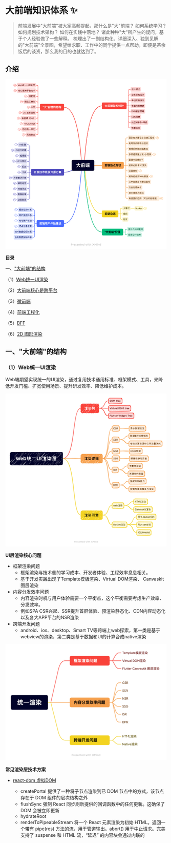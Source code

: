 
#  大前端知识体系 ✨

> 前端发展中"大前端"被大家高频提起，那什么是"大"前端？
> 如何系统学习？
> 如何规划技术架构？
> 如何在实践中落地？
> 诸此种种"大"所产生的疑问，基于个人经验做了一些解释。
> 梳理出了一副结构化、详细深入、独到见解的"大前端"全景图，希望给求职、工作中的同学提供一点帮助，即便是茶余饭后的谈资，那么我的目的也就达到了。

## 介绍

<img src="./mind-map/大前端.png" sizes="(max-width: 320px) 280px,(max-width: 480px) 440px, 800px" >

**目录**

一、["大前端"的结构](https://github.com/xusai2014/-_-#%E4%B8%80%E5%A4%A7%E5%89%8D%E7%AB%AF%E7%9A%84%E7%BB%93%E6%9E%84)

（1）[Web统一UI渲染](https://github.com/xusai2014/-_-#1web%E7%BB%9F%E4%B8%80ui%E6%B8%B2%E6%9F%93)

（2）[大前端核心是跨平台](https://github.com/xusai2014/-_-#2%E5%A4%A7%E5%89%8D%E7%AB%AF%E6%A0%B8%E5%BF%83%E6%98%AF%E8%B7%A8%E5%B9%B3%E5%8F%B0)

（3）[微前端](https://github.com/xusai2014/-_-#3%E5%BE%AE%E5%89%8D%E7%AB%AF)

（4）[前端工程化](https://github.com/xusai2014/-_-#4%E5%89%8D%E7%AB%AF%E5%B7%A5%E7%A8%8B%E5%8C%96)

（5）[BFF](https://github.com/xusai2014/-_-#5bff)

（6）[2D 图形渲染](https://github.com/xusai2014/-_-#62d-%E5%9B%BE%E5%BD%A2%E6%B8%B2%E6%9F%93)


## 一、"大前端"的结构

### （1）Web统一UI渲染

Web端期望实现统一的UI渲染，通过复用技术通用标准、框架模式、工具，来降低开发门槛、扩宽使用场景、提升研发效率、降低维护成本。

<img src="./mind-map/Web统一UI渲染层.png" sizes="(max-width: 320px) 280px,(max-width: 480px) 440px, 800px" >

**UI层渲染核心问题**

- 框架渲染问题
  - 框架渲染与技术側的学习成本、开发者体验、工程效率息息相关。
  - 基于开发实践出现了Template模版渲染、Virtual DOM渲染、 Canvaskit图层渲染
- 内容分发效率问题
  - 内容渲染时机与用户体验需要一个平衡点，这个平衡需要考虑生产效率、分发效率。
  - 例如SPA CSR兴起、SSR提升首屏体验、预渲染静态化、CDN内容动态化以及各大APP平台的NSR渲染
- 跨端开发问题
  - android、ios、desktop、Smart TV等跨端上web探索，第一类是基于webview的渲染，第二类是基于数据和UI的计算合成native渲染

<img src="./mind-map/统一渲染.png" sizes="(max-width: 320px) 280px,(max-width: 480px) 440px, 800px" >


**常见渲染层技术方案**

- [react-dom 虚拟DOM](https://github.com/facebook/react/tree/main/packages/react-dom)
    - createPortal 提供了一种将子节点渲染到已 DOM 节点中的方式，该节点存在于 DOM 组件的层次结构之外
    - flushSync 强制 React 同步刷新提供的回调函数中的任何更新。这确保了 DOM 会被立即更新
    - hydrateRoot
    - renderToPipeableStream 将一个 React 元素渲染为初始 HTML。返回一个带有 pipe(res) 方法的流，用于管道输出。abort() 用于中止请求。完美支持了 suspense 和 HTML 流，“延迟” 的内容块会通过内联的 <script> 标签嵌入
    - renderToReadableStream 将一个 React 元素通过流的形式注入初始的 HTML 中
    - （静态页面生成器）renderToStaticNodeStream 此方法与 renderToNodeStream 相似，但此方法不会在 React 内部创建的额外 DOM 属性，例如 data-reactroot
    - renderToString 将一个 React 元素渲染成其初始的 HTML。React 将返回一个 HTML 字符串
    - （静态页面生成器）renderToStaticMarkup 与 renderToString 相似，只是该方法不会创建 React 内部使用的额外 DOM 属性，如 data-reactroot

- [snabbdom virtual DOM库](https://github.com/snabbdom/snabbdom!)
    - 介绍：snabbdom以函数的形式来表达程序视图，但现有的解决方式基本都过于臃肿、性能不佳、功能缺乏、API 偏向于 OOP 或者缺少一些我所需要的功能
    - vue vdom基于snabbdom实现

- [CanvasKit](https://skia.org/docs/user/modules/quickstart/)

<img src="./mind-map/CanvasKit图层渲染.png" sizes="(max-width: 320px) 280px,(max-width: 480px) 440px, 800px" >


- [handlebars 模版语法](https://github.com/handlebars-lang/handlebars.js) 预编译类
  - 数据绑定包括：表达式 {{ data.name }} 、块表达式{{#custom}}、内置块表达式{{#with}} {{#each}} 等
    
- [art-template 简约、超快的模板引擎](https://github.com/aui/art-template!) 预编译类

- [ejs 高效的嵌入式 JavaScript 模板引擎](https://github.com/mde/ejs!)
  - EJS 能够缓存 JS 函数的中间代码，从而提升执行速度。例如：ejs.cache = LRU(100);
  - <% 流程控制、<%- 引入包含、<%= 数据写入
  
- [jsdom](https://github.com/jsdom/jsdom)
  - 介绍：由 javascript 实现的一系列 web标准，特别是 WHATWG 组织制定的DOM和 HTML 标准，用于在 nodejs 中使用。该项目的目标是模拟足够的Web浏览器子集，以便用于测试和挖掘真实世界的Web应用

**优秀文档：**
- [Virtual DOM 的设计与实现](https://nosaid.com/article/virtual-dom)
  - VNode 的设计
    - key 是 VNode 在同一父节点下的唯一标识
    - type 表示 tagName，表示节点的 tag 类型
    - data 是 IVNodeData 类型，包含了 节点属性、节点状态、事件 等信息
    - children 表示子节点数组，对应了真实 dom 中的 childNodes
    - text 表示 textContent
    - elm 对应了真实 dom 元素
    - isVNode 和 isSameVNode 是 VNode 相关的静态方法
  - VNode生成函数
  - diff 3种情况：
    - 对于相同的部分，保持不变。
    - 不一样，但是可复用。
      - 都是文本节点，内容更新
      - isSameVNode，tagName 和 key 都相同的时候，元素复用
      - 都是容器节点，递归比对children
        - 循环目标 children，能复用的节点，移动到当前位置，
        - 没找到能复用的节点，就自己生成一个
        - 多余删除
        - 非尾部插入，非尾部删除处理？？？？？？？？
    - 不一样，不能复用。
      - 新节点是容器节点，旧的是文本节点。删除文本，添加新节点
      - 新节点是文本节点，旧的是容器节点。删除容器节点，添加文本节点。
- [jsdom 中文介绍](https://github.com/jsdom/jsdom/wiki/jsdom-%E4%B8%AD%E6%96%87%E6%96%87%E6%A1%A3)
- [跨平台Web Canvas渲染引擎架构的设计与思考(内含实现方案)](https://www.modb.pro/db/111446)
  <img src="./imgs/web_canvas_arct.png" sizes="(max-width: 320px) 280px,(max-width: 480px) 440px, 800px" >
- [你知道吗？SSR、SSG、ISR、DPR 有什么区别？](https://www.cnblogs.com/lhb25/p/16223782.html!)
- [CanvasKit简介](https://tedaliez.github.io/2019/07/14/CanvasKit%E7%AE%80%E4%BB%8B/!)

### （2）大前端核心是跨平台

打破平台的桎梏，是前端开发人的执念。

<img src="./mind-map/核心是跨平台技术.png" sizes="(max-width: 320px) 280px,(max-width: 480px) 440px, 800px" >


整体发展阶段如下：

- Hybrid APP（类原生体验）
  - Cordova、Ionic
- Javascript Native APP （原生体验）
  - React-native、Weex
- Flutter Native APP （原生体验）
  - Flutter
- Progressive Web APP （类原生体验）
  - PWA无需下载、快速启动、顺滑体验，提供可靠的、快速的、沉浸式的应用。
- 小程序 APP（类原生体验）
    - weixin 、 douyin、alipay、baidu等
    - 跨渠道的框架Taro、uni-app、mpvue、remax

Hybrid APP 分析

<img src="./mind-map/Hybrid%20APP.png" sizes="(max-width: 320px) 280px,(max-width: 480px) 440px, 800px" >

Js-bridge设计

<img src="./mind-map/Js-bridge.png" sizes="(max-width: 320px) 280px,(max-width: 480px) 440px, 800px" >

### （3）微前端

微服务是一种开发软件的架构和组织方法，其中软件由通过明确定义的API进行通信的小型独立服务组成。把微服务的概念应用到前端， 前端微服务/微前端服务 就诞生了，简称其为微前端。

微前端框架一般具有以下三个特点：

- 技术栈无关：主框架不限制接入应用的技术栈，子应用具备完全自主权。
- 独立性强：独立开发、独立部署，子应用仓库独立。
- 增量升级
- 状态隔离：运行时每个子应用之间状态隔离。

<img src="./mind-map/微前端.png" sizes="(max-width: 320px) 280px,(max-width: 480px) 440px, 800px" >

微前端实现思路：
- 服务端集成，利用Nginx配置反向代理来实现不同路径映射到不同应用
- 运行时集成，使用 iframe ，通过配置不同的src加载不同的子应用页面
- 现有开源方案
  - Single-Spa：最早的微前端框架，兼容多种前端技术栈
    - 核心定义了一套协议，协议包含主应用的配置信息和子应用的生命周期，通过协议主应用可以知道在什么情况下激活哪个子应用。
  - Qiankun：基于Single-Spa，阿里系开源微前端框架。
  - Icestark：阿里飞冰微前端框架，兼容多种前端技术栈。
  - Mooa：基于Angular的微前端服务框架
  - Ara Framework：由服务端渲染延伸出的微前端框架。
  - Webpack 5 Module Federation（模块联邦实现代码共享）
    - 目的：一个单体应用拆分成多个独立构建，独立开发、独立部署的子模块
    - 话术：本地模块和远程模块。本地模块即普通模块，是当前构建的一部分。远程模块不属于当前构建，并在运行时从所谓的容器中加载。
    - 容器如何加载远程模块？即 chunk 异步加载操作，import()或者require.ensure 或 require([...])
    - 容器加载如何并暴露访问？加载模块（异步的）并执行模块（同步的），容器可嵌套，循环引用
    - 共享模块：既可重写的又可作为向嵌套容器提供重写的模块。可理解为每个构建中的相同模块，例如相同的库
    - 模块版本问题：packageName 选项允许通过设置包名来查找所需的版本。默认情况下，它会自动推断模块请求，当想禁用自动推断时，请将 requiredVersion 设置为 false 。

优秀文档：
- [Webpack5 跨应用代码共享 - Module Federation](https://segmentfault.com/a/1190000024449390!)

### （4）前端工程化
<img src="./mind-map/前端" sizes="(max-width: 320px) 280px,(max-width: 480px) 440px, 800px" >

**什么是前端工程化？**

前端工程是软件工程子类，是将软件工程的方法和原理运用在前端开发中, 目的是实现高效开发，有效协同，质量可控。
落地至技术层面是持续优化，从开发阶段的代码转变成生产环境的代码的一系列步骤。主要包括构建，分支管理, 自动化测试, 部署等。

主要看两个路径：

- 技术演化：傻瓜化 -> 模版化 -> 流程化 -> 自动化 -> 智能化
- 视角转化：工程 -> 项目 -> 团队 -> 平台 -> 开放&开源

当技术演化至流程化，需要依赖场景并结合效率、规范、安全，打造团队甚至平台级的效率工程产品。
这个过程是需要平衡的，从团队规模和业务规模上去理解，优先解决效率瓶颈、资源瓶颈，技术债务是可以后面补偿的。


**工程化手段**

- 前后端分离
  - 前后端职责不清、沟通存在障碍、信息不透明在前端发展早期是管理问题，而今是主要是技术问题。
  - 需要以代码库分离、部署分离为基础，前端保证渲染和用户交互，后端保证数据及服务稳定。
  - 在协作层面，并行开发是基本要求。做到数据逻辑收敛、交互逻辑收敛。
  - 那技术上到底如何厘清业务逻辑？是前端还是后端。在协作上怎样补充，需要对齐这个约定。
- 基础建设
  - 模版化
    - 开发模版，填充具体逻辑。（例如IDE设置代码模版）
    - 示例代码，仿照创建新功能。（例如状态管理的reducer示例、部署脚本、nginx脚本、docker脚本）
  - 工具化
    - 大部分模版化模块可以通过工具，一键式生成。甚至通过文件系统监听，自动化生成。
    - 开发过程CV操作是低效且不可靠的，因此脚手架、自定义命令，可以保证安全和一致性
    - 很多技术手段是分散的，图片预处理压缩（如果项目没集成）、lighthouse跑分，可统一集成
  - 套餐化
    - 移动端、PC端、大屏
    - 框架层react、vue、angular
    - ts、postcss、tailwind、babel、editor、lint、gitignore、prettier、husky、ci/cd yml、browserslist等配置
    - 根据业务场景定制，例如数据可视化、用户拖拽可编辑、纯展示类等
  - Mock化
    - 后台接口数据
    - APP接口数据
    - 本地化数据
    - 流程依赖数据
  - 组件化
    - 基础UI组件库
    - 业务组件库
    - 可视化组件库
    - 动效组件库
    - 字体库
    - 编辑器组件库（文本、流程图、脑图等）
  - CI/CD
    - CI 持续集成，包括代码提交、检查、构建、测试
    - CD 持续部署，包括镜像或者软件包管理、部署、服务实例验证、应用监控、质量和性能预警反馈
  - 服务设施
    - sonar 、sentry、grafana、prometheus、k8s、dynamic polyfill、Mobile Test、sentry、gitlab
- 代码治理
- 应用监控
- 工程能力升级

### （5）BFF
### （6）2D 图形渲染

**CPU vs GPU**

CPU 和 GPU 都属于处理单元，但是结构不同。

CPU 处理任务管道化，处理任务的速度完全取决于处理单个任务的时间，所以处理单个任务的能力十分的强大。

GPU 是由大量的小型处理单元构成的，一幅图像是由成千上万的像素点组成，每次处理一个像素都是一个简单任务，GPU能够保证同时处理所有的像素点。

- WebGL
  - WebGL通过引入一个与 OpenGL ES 2.0 非常一致的 API 来做到这一点，该 API 可以在 HTML5 <canvas>元素中使用。 这种一致性使 API 可以利用用户设备提供的硬件图形加速。
  - Data in WebGL， GLSL 为 Shader 提供了三种不同作用的数据存储，每种都有一个特定的用例
- WebGL 2 
  - 是 WebGL 的一个主要更新，它通过WebGL2RenderingContext 接口提供。
  - 它基于 OpenGL ES 3.0，新功能包括
- canvas 
  - Canvas API 用于在网页上进行 2D 图形处理。

**WebGL渲染管线**

渲染管线是显示芯片内部处理图形信号相互独立的并行处理单元，主要分为以下几步：

- 顶点着色器处理顶点 （对传入GPU中的顶点信息进行处理，需要进行裁剪空间变换、平移、缩放、旋转等操作。这些操作都是对顶点进行的，它直接改变了顶点的位置。 ）
- 图元装配
- 光栅化
- 片元着色器着色
- 测试 & 混合

**着色器（Shader）**

着色器是一种计算程序，主要用于进行图形处理。分为如下几类：
- 顶点着色器（Vertex Shader）
- 片元着色器(Fragment Shader)
- 存储限定符
  - attribute: 只能出现在顶点着色器中，表示每个顶点的数据。在光栅化过程中会对attribute变量进行插值处理。可以从外部往WebGL内部中传递数据
  - uniform: 可以出现在顶点着色器和片元着色器中，表示统一的值，每个顶点/片元使用的这个值都是一样的。
  - varying: 可以出现在顶点着色器和片元着色器中，表示变化的值，在光栅化阶段，GPU将attribute变量插值处理后的结果赋给了varying变量，它是链接顶点着色器和片元着色器变量之间的桥梁。

**数据传递**

- 传递Attribute变量 （传递attribute变量的数据需要使用 WebGLBuffer这个WebGL内置的数据结构）
- 传递Uniform变量
  - 通过API获取uniform变量在WebGL程序中的地址(gl.getUniformLocation)
  - 再通过API这个地址中填充数据即可（gl.uniform1f， gl.uniform1i, gl.uniform2f......）
- 传递纹理
  - 创建纹理对象（WebGLTexture）(gl.createTexture())
  - 绑定纹理对象(gl.bindTexture)
  - 设置纹理参数
  - 传入纹理（gl.texImage2D）


图片加载方式，一种是线性加载，而另一种则是渐进式加载。

什么决定了图片的加载方式呢？图片的压缩算法。
- 线性加载是离散余弦变化算法
- jpeg渐进式图片加载

选择合适的图片格式
- JPEG(有损压缩) 适用于呈现色彩丰富的图片
  - 以 24 位存储单个图，可以呈现多达 1600 万种颜色
  - 把图片体积压缩至原有体积的 50% 以下时，JPG 仍然可以保持住 60% 的品质
  - 处理矢量图形和 Logo 等线条感较强、颜色对比强烈的图像时，人为压缩的图片模糊会相当明显
  - 不支持透明度处理
  - 三种格式标准JPEG格式、渐进式JPEG格式、JPEG2000
  - 四种压缩
    - 基于DCT的顺序编码 线性
    - 基于DCT的累进编码 渐进式
    - 基于DCT的分层编码 渐进式
    - 基于空间DPCM的无损压缩
- PNG 可移植网络图形格式是由 W3C 开发的图片格式 (无损压缩的高保真的图片格式)
  - 同时支持 8 位 (256 种颜色)和 24 位(1600 万种颜色)
  - 对线条的处理更加细腻，对透明度有良好的支持
  - 支持透明度处理，透明图片可选择使用 PNG
  - LZ77派生算法压缩比率更高
  - 主要用它来呈现小的 Logo、颜色简单且对比强烈的图片或背景等。
- GIF 是一种最多支持 256 种颜色的 8 位无损图片格式
  - 支持动画，适合去展示一些无限循环的动画
  - 对于一些只有简单色彩的图片非常合适
  - 采用LZW（串表）压缩算法进行编码
- BMP
  - 图像信息丰富
  - 不进行压缩占用空间大

- WebP
  - 同时提供了有损压缩与无损压缩
  - 可以显示动态图片
  - 支持透明
  - 移动端 IOS 系统基本不支持

点阵图和矢量图，区别在于缩放会失真


优秀文档：
- [CPU versus GPU with the Canvas Web API](https://www.middle-engine.com/blog/posts/2020/08/21/cpu-versus-gpu-with-the-canvas-web-api!)
  - 介绍：CanvasAPI是一个丰富和性能强的API，用于在Web浏览器中绘制和操作2D图形。它与<canvas>HTML元素或OffscreenCanvas一起使用。当将内容渲染到canvas时，浏览器可以选择使用CPU或GPU。这篇文章着眼于浏览器是如何做出这一决定的，以及这对性能的影响。
  - 浏览器策略
    - 当创建Canvas时，浏览器需要考虑如何存储。它可能在主内存中存储数据，调用cpu上运行方法去渲染，也可能在GPU创建canvas，调用GPU指令绘制它。

[渲染页面：浏览器的工作原理](https://developer.mozilla.org/zh-CN/docs/Web/Performance/How_browsers_work!)

### （7）音视频
- Media Source Extensions

### （8）VR/AR/XR
### （9）前后端一体化
### （10）云原生
云原生：云计算环境中构建、部署和管理现代应用程序的软件方法

期望应用程序具有如下特性：

- 拓展性
- 灵活性
- 弹性

从而获得收益：
- 提效
- 降本
- 高可用

云原生应用程序架构：

- 不可变基础设施
- 微服务
- 声明式API
- 容器
- 服务网格

#### aws 云计算环境
- Amazon Identity and Access Management (IAM)
  - 资源和服务的精细化控制
  - 用户组 - 用户 - 角色
- 



### （10）网络安全

#### web安全

CSP (内容安全策略) 是一个附加的安全层，有助于探测和减轻某些类型的攻击，包括跨站脚本攻击（XSS）和数据注入攻击
- 跨站脚本攻击，CSP 的主要目标是减少和报告 XSS 攻击，通过指定有效域——即浏览器认可的可执行脚本的有效来源——使服务器管理者有能力减少或消除 XSS 攻击所依赖的载体
- 数据包嗅探攻击，除限制可以加载内容的域，服务器还可指明哪种协议允许使用
- Content-Security-Policy:default-src 'self'; img-src *; media-src media1.com media2.com; script-src userscripts.example.com
- 报告 (report-only)模式 Content-Security-Policy-Report-Only: policy 
- 启用违例报告 Content-Security-Policy: default-src 'self'; report-uri http://reportcollector.example.com/collector.cgi

信息安全基本原理

不安全的密码 HTTPS 协议旨在保护用户数据在网络上不被窃听（机密性）和不被篡改（完整性）
  - 
混合内容 (en-US)
公钥固定 (en-US)
同源策略
安全环境
保护你的网站
子资源完整性
传输层安全协议
HTTP Public Key Pinning (HPKP)
Secure contexts
弱签名算法
浏览器的同源策略
确保你的站点安全

Cookie 安全性
HttpOnly

优秀文档
- [Web 安全](https://developer.mozilla.org/zh-CN/docs/Web/Security!)

## 二、技术栈及开源方案

### （1）V8 引擎
V8 提供了 JavaScript 执行的运行时环境，其它Javascript引擎：SpiderMonkey、JavascriptCore、 Chakra。实现标准 ECMA ES-262 标准

- 垃圾回收机制
  - 固定生命周期，分配内存、使用读写、不需要释放。在此过程中系统自动管理
  - 栈的内存空间，只保存简单数据类型的内存，由操作系统自动分配和自动释放
  - 堆空间中的内存，由于大小不固定，系统无法自动释放，需要JS引擎来管理释放内存
  - 垃圾回收算法：标记清理、引用计数
  - V8使用不同的垃圾回收器：新生代、老生代 （这是对大、长）
  - 新生代垃圾回收器 - Scavenge 牺牲空间换取时间的复制算法，新生代堆分为使用区、空闲区，存活对象复制至空闲区、非存活对象释放，区域角色互换
  - 老生代垃圾回收 - Mark-Sweep & Mark-Compact 即标记清除 和 标记整理
  - 晋升机制，长期活跃即经历2个子代、空间占用空闲区25%。


### （2）JS 运行环境
### （3）浏览器运行机制
### （4）HTTP 规范

**HTTP 版本**
- HTTP 0.9
  - 仅支持GET请求，通过URL携带参数获得资源，无请求头。
- HTTP 1.0 （缺点：每次请求需建立新的TCP连接，资源开销、时间开销大。可手动开启keep-alive）
  - 增加支持Post、Head等请求方法，增加请求头，可支持多种内容数据类型，不局限于文本格式。
- HTTP 1.1 （缺点：同一个域名6个并发连接限制，应用层队头阻塞-长响应队头阻塞）
  - 默认采用keep-alive 短时复用TCP连接。
  - 单个TCP同时处理一个请求
  - 管道方式同一个TCP连接同时发送请求，服务端按请求顺序返回响应（仅实现了客户端并发，默认不开启）
  - 分块传输编码，产生一块数据，就发送一块，采用"流模式"（stream）取代"缓存模式"（buffer）
  - 新增了请求方式 PUT、PATCH、OPTIONS、DELETE
  - 支持文件断点续传，RANGE:bytes
- HTTP 2.0 （缺点：同一个域名6个并发连接限制，TCP丢包或延迟队头阻塞-长响应队头阻塞）
  - 二进制分帧层 HTTP消息分解互不依赖的帧，可交错发送
  - 多路复用
  - 头信息压缩
  - 服务器推送
- HTTP 3.0
  - QUIC

**HTTP 断点续传**
- 即通过定义请求头 Range 和响应头 content-range，来实现切片传输。
- 标识文件唯一性的方法，通过 MD5、last-modified 、etag，进行校验。或者If-Range头


**HTTP 缓存**

- 强缓存
  - Cache-Control 用于指示代理和 UA 使用何种缓存策略
    - no-cache 为本次响应不可直接用于后续请求
    - no-store 为禁止缓存
    - private为仅 UA 可缓存
    - public为大家都可以缓存
    - max-age、Expires、Vary 缓存有效性 （Vary: * ,所有头部不做区分。）
- 协商缓存 （304）
  - etag - 请求头携带If-None-Match
  - Last-Modified 请求头携带If-Modified-Since，使用修改时间
- 启发式缓存
  - 如果一个可以缓存的请求没有设置Expires和Cache-Control，但是响应头有设置Last-Modified信息，这种情况下浏览器会有一个默认的缓存策略：(Date - Last-Modified)*0.1，这就是启发式缓存。

**HTTP 内容协商**
同一个 URL 可以提供多份不同的内容
协商方式主要有两类：
- 服务端可用版本列表让客户端选择，300 Multiple Choices
- 服务端根据客户端发送的请求头中某些字段自动发送最合适的版本

由于客户端和服务端之间可能存在一个或多个中间代理，缓存服务最基本的要求是给用户返回正确的文档。

所以 HTTP 协议规定，服务端提供的内容取决于用户代理「常规 Accept 协商字段之外」的请求头字段，
那么响应头中必须包含 Vary 字段，且 Vary 的内容必须包含 User-Agent。同理，
如果服务端同时使用请求头中 User-Agent 和 Cookie 这两个字段来生成内容，那么响应中的 Vary 字段看上去应该是这样的：

Vary: User-Agent, Cookie

**浏览器的同源策略**
同源定义 协议/主机/端口元组 （IE忽略端口）


跨源网络访问
  - 跨源写操作
  - 跨源资源嵌入 script、link、img、video、font-face、iframe
  - 跨源读操作

如何允许跨源访问？使用 CORS 来允许跨源访问
如何阻止跨源访问？
- 阻止跨源写操作，只要检测请求中的一个不可推测的标记 (CSRF token) 即可
- 阻止资源的跨源读取 需要保证该资源是不可嵌入的
- 阻止跨源嵌入 需要确保你的资源不能通过以上列出的可嵌入资源格式使用

跨源数据存储访问
- 如 localStorage 和 IndexedDB，是以源进行分割
- Cookies 使用不同的源定义方式

**跨源资源共享 CORS**
是一种基于 HTTP 头的机制，该机制通过允许服务器标示除了它自己以外的其它 origin（域，协议和端口），使得浏览器允许这些 origin 访问加载自己的资源
跨源资源的"预检"请求





优秀文档：
- [网络协议从入门到底层原理（9）HTTP/1.1的升级改进（HTTP/2、HTTP/3）](http://www.h3hw.com/1368.html)
- [前端常见跨域解决方案](https://segmentfault.com/a/1190000011145364)


### （5）框架

**React**

优秀文档：
- [深度剖析：如何实现一个 Virtual DOM 算法](https://github.com/livoras/blog/issues/13)



## 三、编程知识
### （1）编程语言
- Typescript
  - 基础类型：字符串、数字、布尔值、数组、元组、枚举、any、void、null、undefined、never、object、类型断言
  - 高级类型：Required<T>、Partial<T>、Readonly<T>、 Pick<T, K extends keyof T> 、Exclude<T, U>、Extract<T, U>、Omit<T, K extends keyof any>、NonNullable< T >、Record<K extends keyof any, T>
  - interface
    - 可索引类型
  - type
  
### （2）语法
- JavaScript 中精度问题以及解决方案（IEEE 754 的标准）
  - 浮点数精度问题
  - 大数精度问题
  - toFixed 四舍五入结果不准确
- Javascript 的二进制流
  - Blob 对象表示一个不可变、原始数据的类文件对象
  - File 对象是特殊类型的 Blob
  - JavaScript 类型化数组 （将实现拆分为缓冲和视图两部分）
    - ArrayBuffer 对象用来表示通用的、固定长度的原始二进制数据缓冲区，不能直接操作 ArrayBuffer 的内容，而是要通过类型数组对象或 DataView 对象来操作
    - SharedArrayBuffer 内存使用
    - 类型数组视图 Int8Array，Uint32Array，Float64Array 等等
    - 数据视图 DataView 是一种底层接口，它提供有可以操作缓冲区中任意数据的读写接口
    - 
  - 
  - 文件操作
    - FileReader
    - URL.createObjectURL() 内存读取并生成内存URL
  - 流操作 API (这是一个实验中的功能)
    - ReadableStream 接口呈现了一个可读取的二进制流操作
    - WritableStream 接口为将流数据写入目的地（称为 sink）提供了一个标准的抽象。该对象带有内置的背压和队列
### （3）编译器
### （4）编程范式
### （5）算法
### （6）笔试题

```javascript
// 1.防抖函数

function _debounce(func,m) {
  let timer = null
  return function () {
     const args = arguments;
     if(timer) {
       clearTimeout(timer); 
     }
     timer = setTimeout(function() {
       func.apply(this, args)
     }, m)
  }
}
function clg(){
  
  console.log(...arguments)
}
clg(1)
clg(2)
const dClg = _debounce(clg, 5)
dClg(3)
dClg(4)
dClg(5)

// 2.斐波那契额数列
function fib1(n) {
  console.log('*****fn1',n)
  if(n < 0) throw new Error('输入的数字不能小于0');
  if (n < 2) {
    return n;
  }

  return fib1(n - 1) + fib1(n - 2);
}

// 存在重复执行问题

fib1(5)

// 优化后
function fib2(n) {

  if(n < 0) throw new Error('输入的数字不能小于0');
  if (n < 2) return n;
  function _fib(n, a, b) {
    console.log('*****fn2',n)
    if (n === 0) return a;
    return _fib(n - 1, b, a + b);
  }
  return _fib(n, 0, 1);
}

fib2(5)

function* fib3(n) {
  if(n < 0) throw new Error('输入的数字不能小于0');
  let f0 = 1,
          f1 = 1,
          count = 0;
  while (count < n) {
    yield f0;
    [f0, f1] = [f1, f0 + f1];
    count++;
  }
}
const fn = fib3(5)
fn.next()
fn.next()
fn.next()
fn.next()
fn.next()
fn.next()
fn.next()

/**
 * 4.题目：实现 add(1)(2)(3)
 *
 */

function curry(fn, ...args1) {
  const next = function(...args2) {
    return curry.call(this, fn,...args1,...args2)
  }
  next.toString = function(){
    return fn(...args1);
  }
  next.valueOf = function(){
    return fn(...args1);
  }
  return next
}

const addC = curry(function(...args){
  return args.reduce((a,b)=>a * b,1)
})


const valueOf = function(fn) {
  return +fn
}

const a = valueOf(addC(1)(2)(3))

console.log(a)

/**
 * 5.题目：数组转结构化数据
 *
 */

const data = [
  {
    value: "中国",
    index: 0,
  },{
    value: "江苏",
    index: 1,
    parent: 0,
  }
  ,{
    value: "北京",
    index: 2,
    parent: 0,
  },{
    value: "睢宁",
    index: 4,
    parent: 3,
  }
  ,{
    value: "徐州",
    index: 3,
    parent: 1,
  }
  ,{
    value: "朝阳",
    index: 5,
    parent: 2,
  }
]
function matchNode(root, current){
  let isMatch = false;
  root.map((v)=>{
    if(v.index === current.parent) {
      if(!v.children) v.children = [];
      v.children.push(current)
      isMatch = true;
    } else if(v.children) {
      isMatch = matchNode(v.children, current) || isMatch
    }
  })
  return isMatch;
}

function matchList(root, list) {
  const newList = list.filter((v)=>{
    const isMatch  = matchNode(root, v);
    return !isMatch;
  })
  return newList
// while(newList.length > 0) {      
  //   console.log(newList.length)
  //   matchList(root, newList)
  // }

}

function tranverse(data) {
  const rootList = []
  const list = data.filter(v => {
    if(typeof v.parent === 'undefined') rootList.push(v)
    return typeof v.parent !== 'undefined'
  })
  try{
    let result = list
    while(result.length > 0) {
      result = matchList(rootList, result)
    }
  } catch(e){
    console.log(e.exception)
  }
  return rootList
}

const result = tranverse(data)

/**
 * 6.题目：Promise.prototype.sequential; 串行并发，节约型、忽略型
 *
 */


Promise.sequential = function(arr, options) {
  const ALL_SUCCESS_SEQUENTISLL_STATUS = {
    IGNORE: 0, // 0 串行请求，忽略错误 忽略型
    STOP: 1 //1 串行请求，遇到错误即停止，节约型
  }
  const list = [];
  const {
    ALL_SUCCESS_SEQUENTISLL
  } = options;
  return arr.reduce((pro, current)=>{
    return pro.then(
            (x)=> {
              if(ALL_SUCCESS_SEQUENTISLL === ALL_SUCCESS_SEQUENTISLL_STATUS.IGNORE) {
                return current.then((v)=>list.push(v),()=>list.push(null))
              }

              if(ALL_SUCCESS_SEQUENTISLL === ALL_SUCCESS_SEQUENTISLL_STATUS.STOP) {
                return current.then((v)=>list.push(v),()=>Promise.reject())
              }

            }
    )
  }, Promise.resolve())
          .then(()=>list,()=>list)
}

const list = Promise.sequential([
  new Promise((resolve,reject) => resolve(1)),
  new Promise((resolve,reject) => resolve(2)),
  new Promise((resolve,reject) => reject(3)),
  new Promise((resolve,reject) => resolve(4))
],{
  ALL_SUCCESS_SEQUENTISLL: 1
}).then( function(result){
  console.log('result****',result)
})



/**
 * 7.题目：链式调用
 *
 */

class LinkResolve {
  constructor(func) {
    this.func = func;
  }
  value = null
  list= []
}

LinkResolve.prototype.done = function(value){

  return this.list.length > 1 ? this.func(...this.list): this.list?.[0]
}
LinkResolve.prototype.then = function(value){
  this.list.push(value)
  return this
}

const fn = new LinkResolve((...args)=> args.reduce((a,b)=>a + b));

const result = fn.then(1).then(4).then(5).done();
console.log(result)

/**
 * 7.题目：Proxy
 *
 */

const data = {
  value: 0
};
const proxy = new Proxy(data, {
  get: function(target, key) {
    console.log('get alue')
    return target[key]
  },
  set: function(target, key, value) {
    console.log('set alue')
    target[key] = value
  }
});
console.log(proxy.value)
proxy.value = 5;
console.log(proxy.value)

/**
 * 8.题目：文件操作及二进制流
 *
 *
 */

// * Blob(blobParts[, options])
//（1）对象表示一个不可变、原始数据的类文件对象,它的数据可以按文本或二进制的格式进行读取
//（2）也可以转换成 ReadableStream 来用于数据操作。
const b = new Blob(['XXXXXX'],{type: "text/plain", endings: "transparent"})

const f = new File(['YYYYYY'],'a.k',{type: 'text/plain'})

const buffer = new ArrayBuffer(16)

const view = new Int8Array(buffer)

const dataView = new DataView(buffer)

dataView.getInt16()


// FileReader
const reader = new FileReader();
reader.onload = function(e) {
  console.log('reader-',e.target.result)
}

// reader.readAsArrayBuffer(b)
// reader.readAsBinaryString(b) // 已废弃
reader.readAsText(b)
// reader.readAsDataURL(b)

const obj = URL.createObjectURL(f)
console.log(obj)

```

优秀文档：
- [FE-Interview/issues](https://github.com/lgwebdream/FE-Interview/issues)

## 四、前端用户体验建设

## 五、架构设计

### 基础架构设计

包括基础建设和软能力建设，狭义上理解是技术架构和技术建设，广义上包括制度、流程、规范、培训、梯队等软能力建设。

#### 基建目的是什么？

在业务快速增长时，技术需要匹配。用户量级、产品复杂度、系统复杂度以及技术更新换代，需要做好平衡。
避免靠加班、使蛮力支持业务，假使业务进行跨越式增长，在技术团队规模上应该是有预见性的解决人员瓶颈问题、系统瓶颈问题、质量瓶颈问题。
因此技术建设此时很重要，***帮助业务更好的活在未来*** 。

#### 如何搞基建？

技术收益和业务收益并重，核心是提效、体验、稳定性。

在初创阶段：集中在基础技术收益，通过脚手架 、组件库 、CI/CD，在编码阶段、持续集成阶段提高研发效率

在爬坡阶段：集中在业务收益，通过建设业务系统，提升需求吞吐量。

在平台阶段：主要是平衡技术收益和业务收益，建设中台能力，打通关键阻塞点，开启流程化、自动化提高迭代效率。

关键点分析：

- 研发流程
  - 需求评审
    - 明确参与评审各方，避免二次传达
    - 评审结果及异议，确定需求范围
    - 人力资源及排期，是否冲突
    - 确定需求优先级
  - 质量评审
    - 测试范围，测试标准
    - 数据及物料，依赖外部资源及协调方
    - 定量分析，性能数据&问题统计
  - 设计评审
    - 功能流程设计
    - 版本兼容性
    - 系统兼容性
    - 最终交付物，账号/URL地址/入口
  - 交付验收
    - 参与交付人员
    - 集成版本定版及封版
  - 风险管理
    - 风险原因
    - 风险事件
    - 风险损失
- 开发规范&文档（团队共识）
  - Git规范
  - 编码规范
  - 命名规范
  - 埋点规范
  - 组件规范
  - 性能规范
  - 安全规范
  - 新人文档
  - 技术文档
  - 业务文档
- 工程管理
  - 项目托管
  - 代码托管
  - 构建平台
  - 镜像托管
  - 部署平台
  - 健康检查
  - 监控日志
- 资产沉淀
  - 工具
  - 组件
  - 可视化系统
  - 云生产模式
- 性能体验
  - 节点压测
  - 全链路压测
  - 用户体验
  - 首屏体验
  - 二次缓存体验
- 安全防控
  - 防盗链
  - xss跨站脚本攻击，反射型、存储型、DOM型，输入防范、CSP防范
  - CSRF
  - 点击劫持
  - HSTS
  - CDN劫持 SRI验证签名
  - 内容安全策略（CSP）
- 统计监控
  - 用户行为监控
  - 性能监控
  - 异常监控
- 质量保障
  - 自动化测试
  - 系统探针


## 六、前端热点专项

### 移动端适配方案

基本概念：
- 屏幕尺寸
- 物理像素（设备像素）显示分辨率的像素单位
- 设备独立像素 通常是操作系统设定的屏幕分辨率的抽象单位，一个设备独立像素由若干个物理像素组成
- 逻辑像素
- CSS 像素 
- window.devicePixelRatio 是当前显示设备的物理像素分辨率与 CSS 像素分辨率之比
- 静态布局 网页上的所有元素的尺寸一律使用px作为单位，不考虑浏览器尺寸，一律统一显示。
- 流式布局（Liquid Layout）页面元素的宽度按照屏幕分辨率进行适配调整，但整体布局不变。代表作栅栏系统（网格系统）
- 自适应布局（Adaptive Layout）创建多个静态布局，每个静态布局对应一个屏幕分辨率范围。改变屏幕分辨率可以切换不同的静态局部（页面元素位置发生改变），但在每个静态布局中，页面元素不随窗口大小的调整发生变化
- 响应式布局（Responsive Layout）响应式设计的目标是确保一个页面在所有终端上（各种尺寸的PC、手机、手表、冰箱的Web浏览器等等）都能显示出令人满意的效果，对CSS编写者而言，在实现上不拘泥于具体手法，但通常是糅合了流式布局+弹性布局，再搭配媒体查询技术使用呈现更好的用户体验
- 弹性布局（rem/em布局）改变浏览器宽度，页面所有元素的高宽都等比例缩放

自适应（AWD）和响应式（RWD）

自适应是网页内容根据设备的不同而进行适应，通过检测视口分辨率，来判断当前访问的设备是pc端、平板还是手机，从而请求服务层，返回不同的页面；
自适应是对CDN不友好的，一般CDN的行为在分配时不考虑访问设备

响应式布局是网页的布局针对屏幕大小的尺寸而进行响应，一套界面即可适用于所有尺寸及终端。糅合了流式布局+弹性布局，再搭配媒体查询技术使用



适配方案的设计策略
- 精简并优化导航体系
- 移除不必要的特效
- 合理的字体排版
- 控件排布关系可进行调整
- 优化按钮或可点击元素的位置及热区大小
- 复杂任务向PC转移


优秀文档：
- [CSS Guidebook](https://tsejx.github.io/css-guidebook/)
- [video切换清晰度_移动端浏览器中的视频分辨率切换方案](https://blog.csdn.net/weixin_39552538/article/details/111227914)



